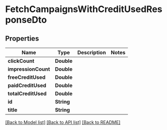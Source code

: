 # FetchCampaignsWithCreditUsedResponseDto

## Properties
Name | Type | Description | Notes
------------ | ------------- | ------------- | -------------
**clickCount** | **Double** |  | 
**impressionCount** | **Double** |  | 
**freeCreditUsed** | **Double** |  | 
**paidCreditUsed** | **Double** |  | 
**totalCreditUsed** | **Double** |  | 
**id** | **String** |  | 
**title** | **String** |  | 

[[Back to Model list]](../README.md#documentation-for-models) [[Back to API list]](../README.md#documentation-for-api-endpoints) [[Back to README]](../README.md)


